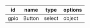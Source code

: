 id            |name               |type          |options       
--------------|-------------------|--------------|--------------
gpio          |Button             |select        |object